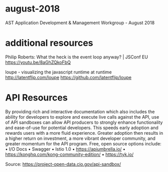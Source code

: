 # august-2018
AST Application Development &amp; Management Workgroup - August 2018


# additional resources

Philip Roberts: What the heck is the event loop anyway? | JSConf EU
https://youtu.be/8aGhZQkoFbQ

loupe - visualizing the javascript runtime at runtime
http://latentflip.com/loupe
https://github.com/latentflip/loupe


# API Resources
By providing rich and interactive documentation which also includes the ability for developers to explore and execute live calls against the API, use of API sandboxes can allow API producers to strongly enhance functionality and ease-of-use for potential developers.  This speeds early adoption and rewards users with a more fluid experience.  Greater adoption then results in a higher return on investment, a more vibrant developer community, and greater momentum for the API program.
Free, open source options include:
	• I/O Docs
	• Swagger
	• Istio 1.0
	• https://apiumbrella.io/
	• https://konghq.com/kong-community-edition/
	• https://tyk.io/

Source: https://project-open-data.cio.gov/api-sandbox/ 

